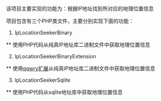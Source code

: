 

该项目主要实现的功能为：根据IP地址找到所对应的地理位置信息

项目包含有三个PHP类文件，主要分别实现下面的功能：

1. IpLocationSeekerBinary

** 使用PHP代码从纯真IP地址库二进制文件中获取地理位置信息

2. IpLocationSeekerBinaryExtension

** 使用[qqwry扩展](http://pecl.php.net/package/qqwry)从纯真IP地址库二进制文件中获取地理位置信息

3. IpLocationSeekerSqlite

** 使用PHP代码从sqlite地址库中获取地理位置信息




